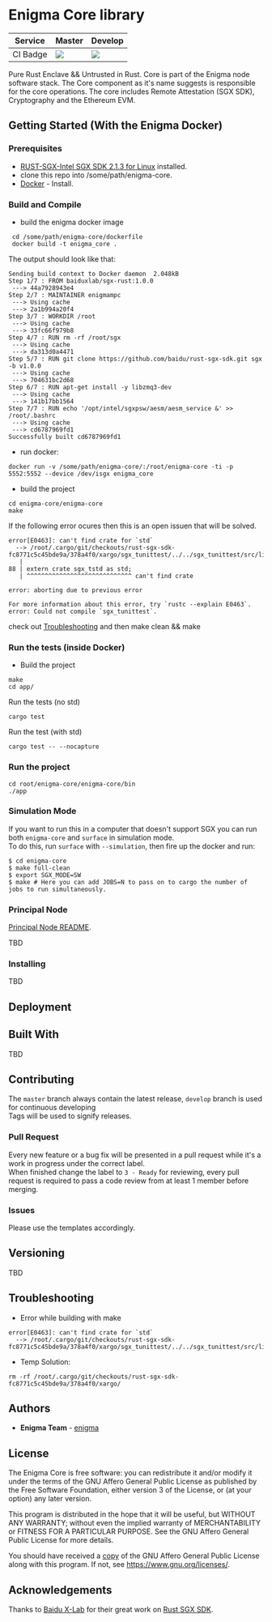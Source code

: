 # Enigma Core library 

| Service | Master | Develop |
|---------|--------|---------|
| CI Badge | <img src="https://drone.enigma.co/api/badges/enigmampc/enigma-core/status.svg?branch=master"/> | <img src="https://drone.enigma.co/api/badges/enigmampc/enigma-core/status.svg?branch=develop"/> |

Pure Rust Enclave && Untrusted in Rust. 
Core is part of the Enigma node software stack. The Core component as it's name suggests is responsible for the core operations. The core includes Remote Attestation (SGX SDK), Cryptography and the Ethereum EVM.


## Getting Started (With the Enigma Docker)


### Prerequisites

* [RUST-SGX-Intel SGX SDK 2.1.3 for Linux](https://github.com/baidu/rust-sgx-sdk) installed.
* clone this repo into /some/path/enigma-core.
* [Docker](https://docs.docker.com/install) - Install.

### Build and Compile 

* build the enigma docker image

```
 cd /some/path/enigma-core/dockerfile
 docker build -t enigma_core .
```

The output should look like that: 

```
Sending build context to Docker daemon  2.048kB
Step 1/7 : FROM baiduxlab/sgx-rust:1.0.0
 ---> 44a7928943e4
Step 2/7 : MAINTAINER enigmampc
 ---> Using cache
 ---> 2a1b994a20f4
Step 3/7 : WORKDIR /root
 ---> Using cache
 ---> 33fc66f979b8
Step 4/7 : RUN rm -rf /root/sgx
 ---> Using cache
 ---> da313d0a4471
Step 5/7 : RUN git clone https://github.com/baidu/rust-sgx-sdk.git sgx -b v1.0.0
 ---> Using cache
 ---> 704631bc2d68
Step 6/7 : RUN apt-get install -y libzmq3-dev
 ---> Using cache
 ---> 141b17bb1564
Step 7/7 : RUN echo '/opt/intel/sgxpsw/aesm/aesm_service &' >> /root/.bashrc
 ---> Using cache
 ---> cd6787969fd1
Successfully built cd6787969fd1
```
* run docker:

```
docker run -v /some/path/enigma-core/:/root/enigma-core -ti -p 5552:5552 --device /dev/isgx enigma_core
```

* build the project 

```
cd enigma-core/enigma-core
make 
```

If the following error ocures then this is an open issuen that will be solved.

```
error[E0463]: can't find crate for `std`
  --> /root/.cargo/git/checkouts/rust-sgx-sdk-fc8771c5c45bde9a/378a4f0/xargo/sgx_tunittest/../../sgx_tunittest/src/lib.rs:88:1
   |
88 | extern crate sgx_tstd as std;
   | ^^^^^^^^^^^^^^^^^^^^^^^^^^^^^ can't find crate

error: aborting due to previous error

For more information about this error, try `rustc --explain E0463`.
error: Could not compile `sgx_tunittest`.
```
check out [Troubleshooting](https://github.com/enigmampc/enigma-core/tree/develop#troubleshooting) and then make clean && make

 
### Run the tests (inside Docker)

* Build the project 
```
make
cd app/
```
Run the tests (no std)
```
cargo test
```
Run the test (with std)
```
cargo test -- --nocapture
```

### Run the project

```
cd root/enigma-core/enigma-core/bin
./app
```

### Simulation Mode

If you want to run this in a computer that doesn't support SGX you can run both `enigma-core` and `surface` in simulation mode.  
To do this, run `surface` with `--simulation`, then fire up the docker and run:   
```
$ cd enigma-core
$ make full-clean
$ export SGX_MODE=SW
$ make # Here you can add JOBS=N to pass on to cargo the number of jobs to run simultaneously.
```

### Principal Node 

[Principal Node README](https://github.com/enigmampc/enigma-core/blob/master/enigma-principal/README.md). 

TBD

### Installing

TBD  

## Deployment


## Built With

TBD

## Contributing
The `master` branch always contain the latest release, `develop` branch is used for continuous developing  
Tags will be used to signify releases.

### Pull Request
Every new feature or a bug fix will be presented in a pull request while it's a work in progress under the correct label.  
When finished change the label to `3 - Ready` for reviewing, every pull request is required to pass a code review from at least 1 member before merging.

### Issues
Please use the templates accordingly.
<br>

## Versioning

TBD 

## Troubleshooting

* Error while building with make 
```
error[E0463]: can't find crate for `std`
  --> /root/.cargo/git/checkouts/rust-sgx-sdk-fc8771c5c45bde9a/378a4f0/xargo/sgx_tunittest/../../sgx_tunittest/src/lib.rs:88:1
```
* Temp Solution: 
```
rm -rf /root/.cargo/git/checkouts/rust-sgx-sdk-fc8771c5c45bde9a/378a4f0/xargo/
```
## Authors

* **Enigma Team** - [enigma](https://enigma.co/)

## License

The Enigma Core is free software: you can redistribute it and/or modify it under the terms of the GNU Affero General Public License as published by
the Free Software Foundation, either version 3 of the License, or (at your option) any later version.

This program is distributed in the hope that it will be useful, but WITHOUT ANY WARRANTY; without even the implied warranty of MERCHANTABILITY or FITNESS FOR A PARTICULAR PURPOSE.  See the GNU Affero General Public License for more details.

You should have received a [copy](LICENSE) of the GNU Affero General Public License along with this program.  If not, see <https://www.gnu.org/licenses/>.

## Acknowledgements

Thanks to [Baidu X-Lab](https://github.com/BaiduXLab) for their great work on [Rust SGX SDK](https://github.com/baidu/rust-sgx-sdk).
